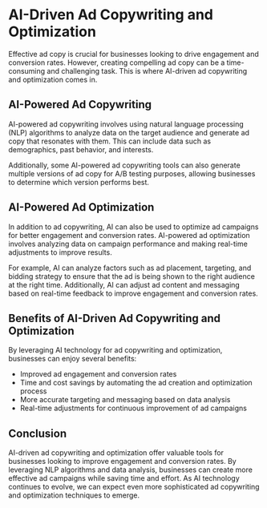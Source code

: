 AI-Driven Ad Copywriting and Optimization
=================================================================================================

Effective ad copy is crucial for businesses looking to drive engagement and conversion rates. However, creating compelling ad copy can be a time-consuming and challenging task. This is where AI-driven ad copywriting and optimization comes in.

AI-Powered Ad Copywriting
-------------------------

AI-powered ad copywriting involves using natural language processing (NLP) algorithms to analyze data on the target audience and generate ad copy that resonates with them. This can include data such as demographics, past behavior, and interests.

Additionally, some AI-powered ad copywriting tools can also generate multiple versions of ad copy for A/B testing purposes, allowing businesses to determine which version performs best.

AI-Powered Ad Optimization
--------------------------

In addition to ad copywriting, AI can also be used to optimize ad campaigns for better engagement and conversion rates. AI-powered ad optimization involves analyzing data on campaign performance and making real-time adjustments to improve results.

For example, AI can analyze factors such as ad placement, targeting, and bidding strategy to ensure that the ad is being shown to the right audience at the right time. Additionally, AI can adjust ad content and messaging based on real-time feedback to improve engagement and conversion rates.

Benefits of AI-Driven Ad Copywriting and Optimization
-----------------------------------------------------

By leveraging AI technology for ad copywriting and optimization, businesses can enjoy several benefits:

* Improved ad engagement and conversion rates
* Time and cost savings by automating the ad creation and optimization process
* More accurate targeting and messaging based on data analysis
* Real-time adjustments for continuous improvement of ad campaigns

Conclusion
----------

AI-driven ad copywriting and optimization offer valuable tools for businesses looking to improve engagement and conversion rates. By leveraging NLP algorithms and data analysis, businesses can create more effective ad campaigns while saving time and effort. As AI technology continues to evolve, we can expect even more sophisticated ad copywriting and optimization techniques to emerge.
